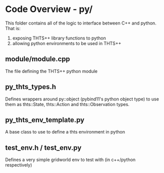 # Code Overview - py/

This folder contains all of the logic to interface between C++ and python. That is:
1. exposing THTS++ library functions to python
2. allowing python environments to be used in THTS++


## module/module.cpp

The file defining the THTS++ python module

## py_thts_types.h

Defines wrappers around py::object (pybind11's python object type) to use them as thts::State, thts::Action and 
thts::Observation types.

## py_thts_env_template.py

A base class to use to define a thts environment in python

## test_env.h / test_env.py

Defines a very simple gridworld env to test with (in c++/python respectively)